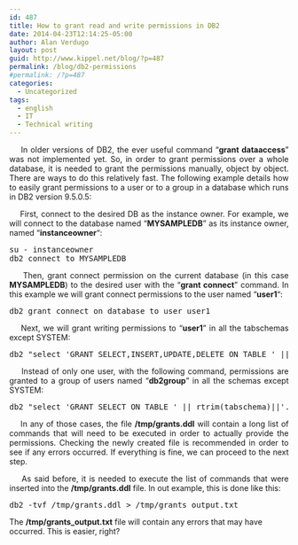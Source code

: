 ```yaml
---
id: 487
title: How to grant read and write permissions in DB2
date: 2014-04-23T12:14:25-05:00
author: Alan Verdugo
layout: post
guid: http://www.kippel.net/blog/?p=487
permalink: /blog/db2-permissions
#permalink: /?p=487
categories:
  - Uncategorized
tags:
  - english
  - IT
  - Technical writing
---
```

<p style="text-align: justify;">
      In older versions of DB2, the ever useful command &#8220;<strong>grant dataaccess</strong>&#8221; was not implemented yet. So, in order to grant permissions over a whole database, it is needed to grant the permissions manually, object by object. There are ways to do this relatively fast. The following example details how to easily grant permissions to a user or to a group in a database which runs in DB2 version 9.5.0.5:
</p>

<p style="text-align: justify;">
      First, connect to the desired DB as the instance owner. For example, we will connect to the database named &#8220;<strong>MYSAMPLEDB</strong>&#8221; as its instance owner, named &#8220;<strong>instanceowner</strong>&#8220;:
</p>

<pre class="theme:solarized-dark font:ubuntu-mono nums:false wrap:true lang:sh decode:true">su - instanceowner
db2 connect to MYSAMPLEDB
</pre>

<p style="text-align: justify;">
      Then, grant connect permission on the current database (in this case <strong>MYSAMPLEDB</strong>) to the desired user with the &#8220;<strong>grant connect</strong>&#8221; command. In this example we will grant connect permissions to the user named &#8220;<strong>user1</strong>&#8220;:
</p>

<pre class="theme:solarized-dark font:ubuntu-mono nums:false wrap:true lang:sh decode:true">db2 grant connect on database to user user1</pre>

<p style="text-align: justify;">
      Next, we will grant writing permissions to &#8220;<strong>user1</strong>&#8221; in all the tabschemas except SYSTEM:
</p>

<pre class="theme:solarized-dark font:ubuntu-mono nums:false wrap:true lang:sh decode:true">db2 "select 'GRANT SELECT,INSERT,UPDATE,DELETE ON TABLE ' || rtrim(tabschema)||'.'|| rtrim(TABNAME) || '  TO USER user1;' from syscat.tables where tabschema not like '%SYS%' " &gt; /tmp/grants.ddl</pre>

<p style="text-align: justify;">
      Instead of only one user, with the following command, permissions are granted to a group of users named &#8220;<strong>db2group</strong>&#8221; in all the schemas except SYSTEM:
</p>

<pre class="theme:solarized-dark font:ubuntu-mono nums:false wrap:true lang:sh decode:true">db2 "select 'GRANT SELECT ON TABLE ' || rtrim(tabschema)||'.'|| rtrim(TABNAME) || '  TO GROUP db2group;' from syscat.tables where tabschema not like '%SYS%' " &gt; /tmp/grants.ddl</pre>

<p style="text-align: justify;">
      In any of those cases, the file <strong>/tmp/grants.ddl</strong> will contain a long list of commands that will need to be executed in order to actually provide the permissions. Checking the newly created file is recommended in order to see if any errors occurred. If everything is fine, we can proceed to the next step.
</p>

<p style="text-align: justify;">
      As said before, it is needed to execute the list of commands that were inserted into the <strong>/tmp/grants.ddl</strong> file. In out example, this is done like this:
</p>

<pre class="theme:solarized-dark font:ubuntu-mono nums:false wrap:true lang:sh decode:true">db2 -tvf /tmp/grants.ddl &gt; /tmp/grants_output.txt</pre>

The **/tmp/grants_output.txt** file will contain any errors that may have occurred. This is easier, right?